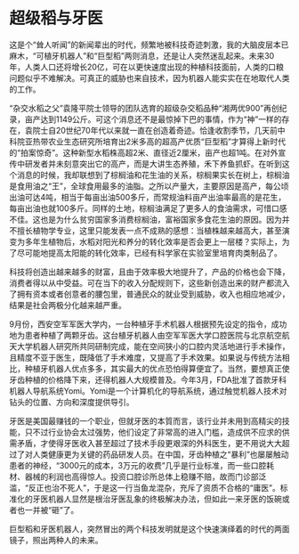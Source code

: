 # 超级稻与牙医

这是个“耸人听闻”的新闻辈出的时代，频繁地被科技奇迹刺激，我的大脑皮层本已麻木，“可植牙机器人”和“巨型稻”两则消息，还是让人突然迷乱起来。未来30年，人类人口还将增长20亿，可在以更快速度出现的种植科技面前，人类的口粮问题似乎不难解决。可真正的威胁也来自技术，因为机器人能实实在在地取代人类的工作。 

“杂交水稻之父”袁隆平院士领导的团队选育的超级杂交稻品种“湘两优900”再创纪录，亩产达到1149公斤。可这个消息还不是最惊掉下巴的事情，作为“神”一样的存在，袁院士自20世纪70年代以来就一直在创造着奇迹。恰逢收割季节，几天前中科院亚热带农业生态研究所培育出2米多高的超高产优质“巨型稻”才算得上新时代的“拍案惊奇”。这种新型水稻株高超2米、直径近2厘米，亩产也超1吨。在对外宣传中研发者并未刻意突出它的高产，而是大讲生态养殖，禾下养鱼抓虾。在听到这个消息的时候，我却联想到了棕榈油和花生油的关系，棕榈果实长在树上，棕榈油是食用油之“王”，全球食用最多的油脂。之所以产量大，主要原因是高产，每公顷出油可达4吨，相当于每亩出油500多斤，而常规油料亩产出油率最高的是花生，每亩出油也就100多斤。同样的土地，棕榈油满足了更多人的食油需求，可惜口感不佳。这也是为什么贫穷国家多消费棕榈油，富裕国家多食花生油的原因。因为并不擅长植物学专业，这里只能发表一点不成熟的感想：当植株越来越高大，甚至演变为多年生植物后，水稻对阳光和养分的转化效率是否会更上一层楼？实际上，为了尽可能地提高太阳能的转化效率，已经有科学家在实验室里培育肉类制品了。 

科技将创造出越来越多的财富，且由于效率极大地提升了，产品的价格也会下降，消费者得以从中受益。可在当下的收入分配规则下，这些新创造出来的财产都流入了拥有资本或者创意者的腰包里，普通民众的就业受到威胁，收入也相应地减少，结果是社会两极分化越来越严重。 

9月份，西安空军军医大学内，一台种植牙手术机器人根据预先设定的指令，成功地为患者种植了两颗牙齿。这台植牙机器人由空军军医大学口腔医院与北京航空航天大学机器人研究所共同研制完成，能在空间狭小的口腔内灵活地进行手术操作，且精度不亚于医生，既降低了手术难度，又提高了手术效果。如果说与传统方法相比，种植牙机器人优点多多，其实最大的优点恐怕得算便宜了。当然，要想真正使牙齿种植的价格降下来，还得机器人大规模普及。今年3月，FDA批准了首款牙科机器人导航系统Yomi。Yomi是一个计算机化的导航系统，通过触觉机器人技术对钻头的位置、方向和深度提供导引。 

牙医是美国最赚钱的一个职业，但就牙医的本質而言，该行业并未用到高精尖的技能，只不过行业协会太过强势，他们设定了非常高的进入门槛，造成供不应求的供需矛盾，才使得牙医收入甚至超过了技术手段更艰深的外科医生，更不用说大大超过了对人类健康更为关键的药品研发人员。在中国，牙齿种植之“暴利”也屡屡触动患者的神经，“3000元的成本，3万元的收费”几乎是行业标准，而一些口腔耗材、器械的利润也高得惊人。投资口腔诊所总体上稳赚不赔，故而门诊部泛滥，“反正也治不死人”，于是这一行当鱼龙混杂，充斥了资质不合格的“庸医”。标准化的牙医机器人显然是根治牙医乱象的终极解决办法，但如此一来牙医的饭碗或者也一并被“砸”了。 

巨型稻和牙医机器人，突然冒出的两个科技发明就是这个快速演绎着的时代的两面镜子，照出两种人的未来。